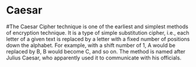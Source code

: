 # Caesar
#The Caesar Cipher technique is one of the earliest and simplest methods of encryption technique. It is a type of simple substitution cipher, i.e., each letter of a given text is replaced by a letter with a fixed number of positions down the alphabet. For example, with a shift number of 1, A would be replaced by B, B would become C, and so on. The method is named after Julius Caesar, who apparently used it to communicate with his officials. 
